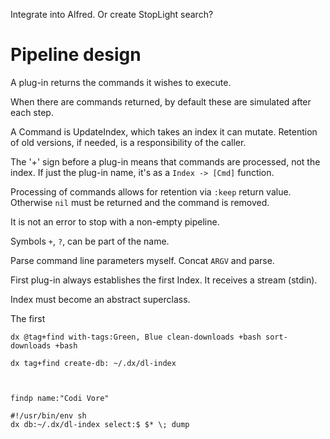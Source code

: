 
Integrate into Alfred.
Or create StopLight search?


# Pipeline design

A plug-in returns the commands it wishes to execute.

When there are commands returned, by default these are simulated after each step.

A Command is UpdateIndex, which takes an index it can mutate.
Retention of old versions, if needed, is a responsibility of the caller.

The '+' sign before a plug-in means that commands are processed, not the index.
If just the plug-in name, it's as a `Index -> [Cmd]` function.

Processing of commands allows for retention via `:keep` return value.
Otherwise `nil` must be returned and the command is removed.

It is not an error to stop with a non-empty pipeline.

Symbols `+`, `?`,  can be part of the name. 

Parse command line parameters myself.
Concat `ARGV` and parse.

First plug-in always establishes the first Index.
It receives a stream (stdin).

Index must become an abstract superclass.





The first 


    dx @tag+find with-tags:Green, Blue clean-downloads +bash sort-downloads +bash

    dx tag+find create-db: ~/.dx/dl-index
    


    findp name:"Codi Vore"

    #!/usr/bin/env sh
    dx db:~/.dx/dl-index select:$ $* \; dump
